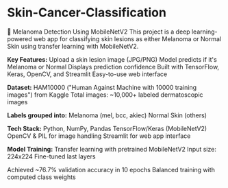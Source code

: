 # Skin-Cancer-Classification
🧠 Melanoma Detection Using MobileNetV2 This project is a deep learning-powered web app for classifying skin lesions as either Melanoma or Normal Skin using transfer learning with MobileNetV2.

**Key Features:**
Upload a skin lesion image (JPG/PNG)
Model predicts if it's Melanoma or Normal
Displays prediction confidence
Built with TensorFlow, Keras, OpenCV, and Streamlit
Easy-to-use web interface

**Dataset:**
HAM10000 ("Human Against Machine with 10000 training images") from Kaggle
Total images: ~10,000+ labeled dermatoscopic images

**Labels grouped into:**
Melanoma (mel, bcc, akiec)
Normal Skin (others)

**Tech Stack:**
Python, NumPy, Pandas
TensorFlow/Keras (MobileNetV2)
OpenCV & PIL for image handling
Streamlit for web app interface

**Model Training:**
Transfer learning with pretrained MobileNetV2
Input size: 224x224
Fine-tuned last layers

Achieved ~76.7% validation accuracy in 10 epochs
Balanced training with computed class weights
